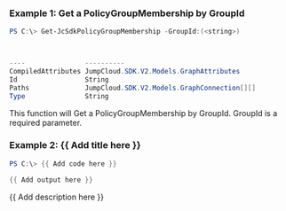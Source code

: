 ### Example 1: Get a PolicyGroupMembership by GroupId
```powershell
PS C:\> Get-JcSdkPolicyGroupMembership -GroupId:(<string>)



----               ----------
CompiledAttributes JumpCloud.SDK.V2.Models.GraphAttributes
Id                 String
Paths              JumpCloud.SDK.V2.Models.GraphConnection[][]
Type               String


```

This function will Get a PolicyGroupMembership by GroupId. GroupId is a required parameter.

### Example 2: {{ Add title here }}
```powershell
PS C:\> {{ Add code here }}

{{ Add output here }}
```

{{ Add description here }}

